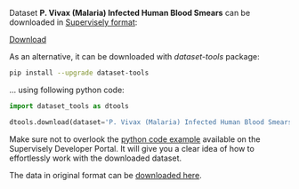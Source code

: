 Dataset **P. Vivax (Malaria) Infected Human Blood Smears** can be downloaded in [Supervisely format](https://developer.supervisely.com/api-references/supervisely-annotation-json-format):

 [Download](https://www.dropbox.com/scl/fi/um5gq2ovedk8vrfw2v41n/p.-vivax-malaria-infected-human-blood-smears-DatasetNinja.tar?rlkey=7g2ne1agn22rmjwd1rcmc9k0e&dl=1)

As an alternative, it can be downloaded with *dataset-tools* package:
``` bash
pip install --upgrade dataset-tools
```

... using following python code:
``` python
import dataset_tools as dtools

dtools.download(dataset='P. Vivax (Malaria) Infected Human Blood Smears', dst_dir='~/dataset-ninja/')
```
Make sure not to overlook the [python code example](https://developer.supervisely.com/getting-started/python-sdk-tutorials/iterate-over-a-local-project) available on the Supervisely Developer Portal. It will give you a clear idea of how to effortlessly work with the downloaded dataset.

The data in original format can be [downloaded here](https://data.broadinstitute.org/bbbc/BBBC041/malaria.zip).
